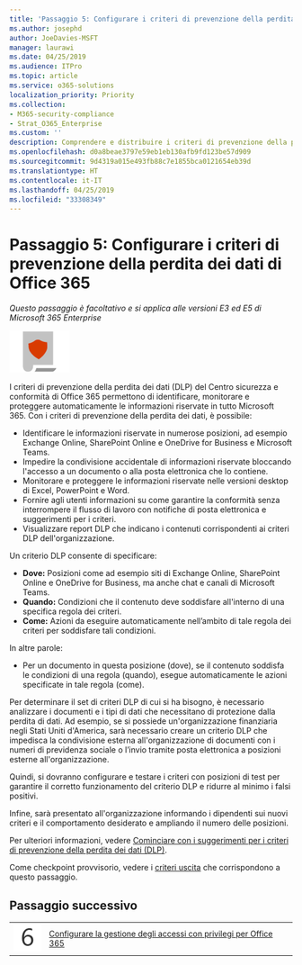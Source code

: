 ```yaml
---
title: 'Passaggio 5: Configurare i criteri di prevenzione della perdita dei dati di Office 365'
ms.author: josephd
author: JoeDavies-MSFT
manager: laurawi
ms.date: 04/25/2019
ms.audience: ITPro
ms.topic: article
ms.service: o365-solutions
localization_priority: Priority
ms.collection:
- M365-security-compliance
- Strat_O365_Enterprise
ms.custom: ''
description: Comprendere e distribuire i criteri di prevenzione della perdita dei dati di Office 365 in Microsoft 365.
ms.openlocfilehash: d0a8beae3797e59eb1eb130afb9fd123be57d909
ms.sourcegitcommit: 9d4319a015e493fb88c7e1855bca0121654eb39d
ms.translationtype: HT
ms.contentlocale: it-IT
ms.lasthandoff: 04/25/2019
ms.locfileid: "33308349"
---
```

# <a name="step-5-configure-office-365-data-loss-prevention"></a>Passaggio 5: Configurare i criteri di prevenzione della perdita dei dati di Office 365

*Questo passaggio è facoltativo e si applica alle versioni E3 ed E5 di Microsoft 365 Enterprise*

![](./media/deploy-foundation-infrastructure/infoprotection_icon-small.png)

I criteri di prevenzione della perdita dei dati (DLP) del Centro sicurezza e conformità di Office 365 permettono di identificare, monitorare e proteggere automaticamente le informazioni riservate in tutto Microsoft 365. Con i criteri di prevenzione della perdita dei dati, è possibile:

- Identificare le informazioni riservate in numerose posizioni, ad esempio Exchange Online, SharePoint Online e OneDrive for Business e Microsoft Teams.
- Impedire la condivisione accidentale di informazioni riservate bloccando l'accesso a un documento o alla posta elettronica che lo contiene.
- Monitorare e proteggere le informazioni riservate nelle versioni desktop di Excel, PowerPoint e Word.
- Fornire agli utenti informazioni su come garantire la conformità senza interrompere il flusso di lavoro con notifiche di posta elettronica e suggerimenti per i criteri. 
- Visualizzare report DLP che indicano i contenuti corrispondenti ai criteri DLP dell'organizzazione.

Un criterio DLP consente di specificare:

- **Dove:** Posizioni come ad esempio siti di Exchange Online, SharePoint Online e OneDrive for Business, ma anche chat e canali di Microsoft Teams.
- **Quando:** Condizioni che il contenuto deve soddisfare all'interno di una specifica regola dei criteri.
- **Come:** Azioni da eseguire automaticamente nell’ambito di tale regola dei criteri per soddisfare tali condizioni.

In altre parole:

- Per un documento in questa posizione (dove), se il contenuto soddisfa le condizioni di una regola (quando), esegue automaticamente le azioni specificate in tale regola (come).

Per determinare il set di criteri DLP di cui si ha bisogno, è necessario analizzare i documenti e i tipi di dati che necessitano di protezione dalla perdita di dati. Ad esempio, se si possiede un'organizzazione finanziaria negli Stati Uniti d'America, sarà necessario creare un criterio DLP che impedisca la condivisione esterna all'organizzazione di documenti con i numeri di previdenza sociale o l’invio tramite posta elettronica a posizioni esterne all'organizzazione.

Quindi, si dovranno configurare e testare i criteri con posizioni di test per garantire il corretto funzionamento del criterio DLP e ridurre al minimo i falsi positivi.

Infine, sarà presentato all'organizzazione informando i dipendenti sui nuovi criteri e il comportamento desiderato e ampliando il numero delle posizioni.

Per ulteriori informazioni, vedere [Cominciare con i suggerimenti per i criteri di prevenzione della perdita dei dati (DLP)](https://docs.microsoft.com/office365/securitycompliance/get-started-with-dlp-policy-recommendations).

Come checkpoint provvisorio, vedere i [criteri uscita](infoprotect-exit-criteria.md#crit-infoprotect-step5) che corrispondono a questo passaggio.

## <a name="next-step"></a>Passaggio successivo


|||
|:-------|:-----|
|![](./media/stepnumbers/Step6.png)|[Configurare la gestione degli accessi con privilegi per Office 365](infoprotect-configure-privileged-access-management.md)|


